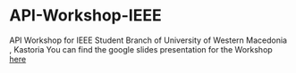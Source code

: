 # API-Workshop-IEEE
API Workshop for IEEE Student Branch of University of Western Macedonia , Kastoria
You can find the google slides presentation for the Workshop <a href="https://docs.google.com/presentation/d/1UxE9mOBoQq7ouOzXfH_ExWUr5x98qSS_SgDl_MY4AzA/edit?usp=sharing" target="_blank"> here </a>
